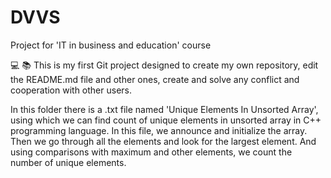 # DVVS
Project for 'IT in business and education' course

:computer: :books:
This is my first Git project designed to create my own repository, edit the README.md file and other ones, create and solve any conflict and cooperation with other users. 

In this folder there is a .txt file named 'Unique Elements In Unsorted Array', using which we can find count of unique elements in unsorted array in С++ programming language. In this file, we announce and initialize the array. Then we go through all the elements and look for the largest element. And using comparisons with maximum and other elements, we count the number of unique elements.


